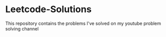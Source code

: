 # Leetcode-Solutions
This repository contains the problems I've solved on my youtube problem solving channel
